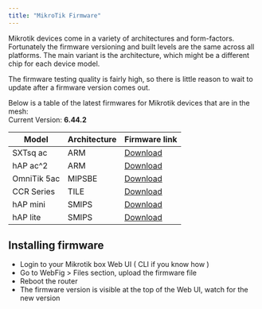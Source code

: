 ```yaml
---
title: "MikroTik Firmware"
---
```


Mikrotik devices come in a variety of architectures and form-factors. Fortunately the firmware versioning and built levels are the same across all platforms. The main variant is the architecture, which might be a different chip for each device model.  

The firmware testing quality is fairly high, so there is little reason to wait to update after a firmware version comes out.  

Below is a table of the latest firmwares for Mikrotik devices that are in the mesh:  
Current Version: __6.44.2__

|Model|Architecture|Firmware link|
|---|---|---|
| SXTsq ac | ARM | [Download](https://download.mikrotik.com/routeros/6.44.2/routeros-arm-6.44.2.npk) |
| hAP ac^2 | ARM | [Download](https://download.mikrotik.com/routeros/6.44.2/routeros-arm-6.44.2.npk) |
| OmniTik 5ac | MIPSBE | [Download](https://download.mikrotik.com/routeros/6.45.6/routeros-mipsbe-6.45.6.npk) |
| CCR Series | TILE | [Download](https://download.mikrotik.com/routeros/6.44.2/routeros-tile-6.44.2.npk) |
| hAP mini | SMIPS | [Download](https://download.mikrotik.com/routeros/6.44.2/routeros-smips-6.44.2.npk) |
| hAP lite | SMIPS | [Download](https://download.mikrotik.com/routeros/6.44.2/routeros-smips-6.44.2.npk) |

## Installing firmware
*   Login to your Mikrotik box Web UI ( CLI if you know how )
*   Go to WebFig > Files section, upload the firmware file
*   Reboot the router
*   The firmware version is visible at the top of the Web UI, watch for the new version

